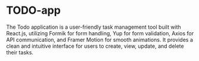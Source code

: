 # TODO-app
The Todo application is a user-friendly task management tool built with React.js, utilizing Formik for form handling, Yup for form validation, Axios for API communication, and Framer Motion for smooth animations. It provides a clean and intuitive interface for users to create, view, update, and delete their tasks.
